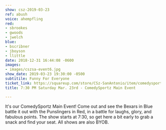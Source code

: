 ```yaml
---
show: csz-2019-03-23
ref: abush
voice: ahempfling
red:
- sbrookes
- gwoods
- jwelch
blue:
- bscribner
- jboyson
- llittle
date: 2018-12-31 16:44:08 -0600
images:
- images/cszsa-event6.jpg
show_date: 2019-03-23 19:30:00 -0500
subtitile: Funny For Everyone
ticket_link: https://squareup.com/store/CSz-SanAntonio/item/comedysportz-saturday-night-26
title: 7:30 PM Saturday Mar. 23rd - ComedySportz Main Event

---
```

It's our ComedySportz Main Event! Come out and see the Bexars in Blue battle it out with the Punslingers in Red, in a battle for laughs, glory, and fabulous points. The show starts at 7:30, so get here a bit early to grab a snack and find your seat. All shows are also BYOB.